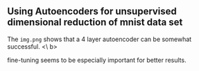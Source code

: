 ## Using Autoencoders for unsupervised dimensional reduction of mnist data set

The `img.png` shows that a 4 layer autoencoder can be somewhat successful.
<\ b>

fine-tuning seems to be especially important for better results.
